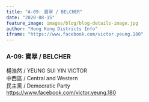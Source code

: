 ```yaml
---
title: "A-09: 寶翠 / BELCHER"
date: "2020-08-15"
feature_image: images/blog/blog-details-image.jpg
author: "Hong Kong Districts Info"
iframe: "https://www.facebook.com/victor.yeung.180"
---
```


### A-09: 寶翠 / BELCHER  
楊浩然 / YEUNG SUI YIN VICTOR  
中西區 / Central and Western  
民主黨 / Democratic Party  
https://www.facebook.com/victor.yeung.180

